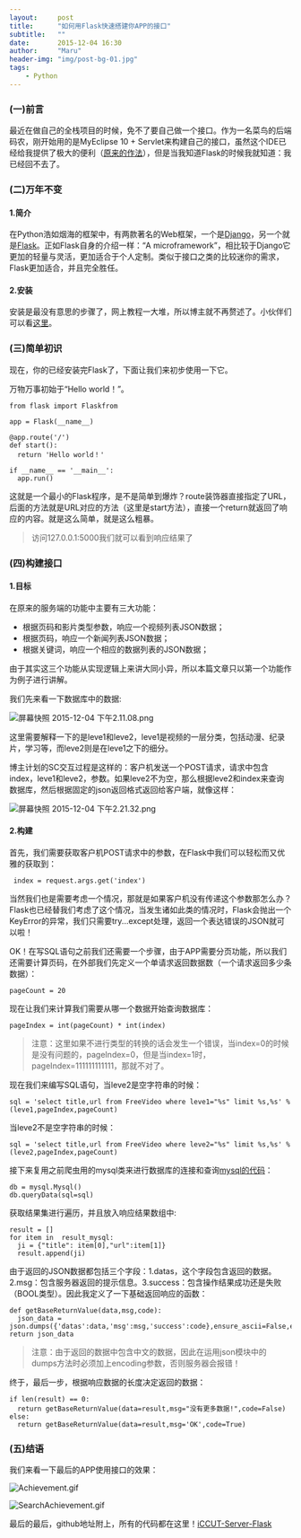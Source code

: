 ```yaml
---
layout:     post
title:      "如何用Flask快速搭建你APP的接口"
subtitle:   ""
date:       2015-12-04 16:30
author:     "Maru"
header-img: "img/post-bg-01.jpg"
tags:
    - Python
---
```



### (一)前言

最近在做自己的全栈项目的时候，免不了要自己做一个接口。作为一名菜鸟的后端码农，刚开始用的是MyEclipse 10 + Servlet来构建自己的接口，虽然这个IDE已经给我提供了极大的便利（[原来的作法](http://maru-zhang.tk/2015/11/21/Full-Stack-2/)），但是当我知道Flask的时候我就知道：我已经回不去了。

### (二)万年不变

#### 1.简介

在Python浩如烟海的框架中，有两款著名的Web框架，一个是[Django](https://github.com/django/django)，另一个就是[Flask](https://github.com/mitsuhiko/flask)。正如Flask自身的介绍一样：“A microframework”，相比较于Django它更加的轻量与灵活，更加适合于个人定制。类似于接口之类的比较迷你的需求，Flask更加适合，并且完全胜任。

#### 2.安装
安装是最没有意思的步骤了，网上教程一大堆，所以博主就不再赘述了。小伙伴们可以看[这里](http://dormousehole.readthedocs.org/en/latest/installation.html#virtualenv)。


### (三)简单初识

现在，你的已经安装完Flask了，下面让我们来初步使用一下它。

万物万事初始于“Hello world！”。

    from flask import Flaskfrom

    app = Flask(__name__)

    @app.route('/')
    def start():
      return 'Hello world！'

    if __name__ == '__main__': 
      app.run()

这就是一个最小的Flask程序，是不是简单到爆炸？route装饰器直接指定了URL，后面的方法就是URL对应的方法（这里是start方法），直接一个return就返回了响应的内容。就是这么简单，就是这么粗暴。

> 访问127.0.0.1:5000我们就可以看到响应结果了

### (四)构建接口

#### 1.目标

在原来的服务端的功能中主要有三大功能：

* 根据页码和影片类型参数，响应一个视频列表JSON数据；
* 根据页码，响应一个新闻列表JSON数据；
* 根据关键词，响应一个相应的数据列表的JSON数据；

由于其实这三个功能从实现逻辑上来讲大同小异，所以本篇文章只以第一个功能作为例子进行讲解。

我们先来看一下数据库中的数据:

![屏幕快照 2015-12-04 下午2.11.08.png](http://upload-images.jianshu.io/upload_images/791315-ecdf75e3dddf26f9.png?imageMogr2/auto-orient/strip%7CimageView2/2/w/1240)

这里需要解释一下的是leve1和leve2，leve1是视频的一层分类，包括动漫、纪录片，学习等，而leve2则是在leve1之下的细分。

博主计划的SC交互过程是这样的：客户机发送一个POST请求，请求中包含index，leve1和leve2，参数。如果leve2不为空，那么根据leve2和index来查询数据库，然后根据固定的json返回格式返回给客户端，就像这样：

![屏幕快照 2015-12-04 下午2.21.32.png](http://upload-images.jianshu.io/upload_images/791315-5728e42e80f2e25e.png?imageMogr2/auto-orient/strip%7CimageView2/2/w/1240)

#### 2.构建

首先，我们需要获取客户机POST请求中的参数，在Flask中我们可以轻松而又优雅的获取到：

     index = request.args.get('index')

当然我们也是需要考虑一个情况，那就是如果客户机没有传递这个参数那怎么办？Flask也已经替我们考虑了这个情况，当发生诸如此类的情况时，Flask会抛出一个KeyError的异常，我们只需要try...except处理，返回一个表达错误的JSON就可以啦！

OK！在写SQL语句之前我们还需要一个步骤，由于APP需要分页功能，所以我们还需要计算页码，在外部我们先定义一个单请求返回数据数（一个请求返回多少条数据）：

    pageCount = 20

现在让我们来计算我们需要从哪一个数据开始查询数据库：

    pageIndex = int(pageCount) * int(index)

> 注意：这里如果不进行类型的转换的话会发生一个错误，当index=0的时候是没有问题的，pageIndex=0，但是当index=1时，pageIndex=111111111111，那就不对了。

现在我们来编写SQL语句，当leve2是空字符串的时候：

    sql = 'select title,url from FreeVideo where leve1="%s" limit %s,%s' % (leve1,pageIndex,pageCount)

当leve2不是空字符串的时候：

    sql = 'select title,url from FreeVideo where leve2="%s" limit %s,%s' % (leve2,pageIndex,pageCount)

接下来复用之前爬虫用的mysql类来进行数据库的连接和查询[mysql的代码](http://maru-zhang.tk/2015/10/26/Full-Stack-1/)：

    db = mysql.Mysql()
    db.queryData(sql=sql)

获取结果集进行遍历，并且放入响应结果数组中:

    result = []
    for item in  result_mysql:
      ji = {"title": item[0],"url":item[1]}
      result.append(ji)

由于返回的JSON数据都包括三个字段：1.datas，这个字段包含返回的数据。2.msg：包含服务器返回的提示信息。3.success：包含操作结果成功还是失败（BOOL类型）。因此我定义了一下基础返回响应的函数：

    def getBaseReturnValue(data,msg,code):
      json_data = json.dumps({'datas':data,'msg':msg,'success':code},ensure_ascii=False,encoding='gb2312')
    return json_data

> 注意：由于返回的数据中包含中文的数据，因此在运用json模块中的dumps方法时必须加上encoding参数，否则服务器会报错！


终于，最后一步，根据响应数据的长度决定返回的数据：

    if len(result) == 0:
      return getBaseReturnValue(data=result,msg="没有更多数据!",code=False)
    else:
      return getBaseReturnValue(data=result,msg='OK',code=True)

### (五)结语

我们来看一下最后的APP使用接口的效果：


![Achievement.gif](http://upload-images.jianshu.io/upload_images/791315-e684886f0a8c568b.gif?imageMogr2/auto-orient/strip)


![SearchAchievement.gif](http://upload-images.jianshu.io/upload_images/791315-0cfef31a2f84a5f8.gif?imageMogr2/auto-orient/strip)

最后的最后，github地址附上，所有的代码都在这里！[iCCUT-Server-Flask](https://github.com/Maru-zhang/iCCUT-Server-Flask)